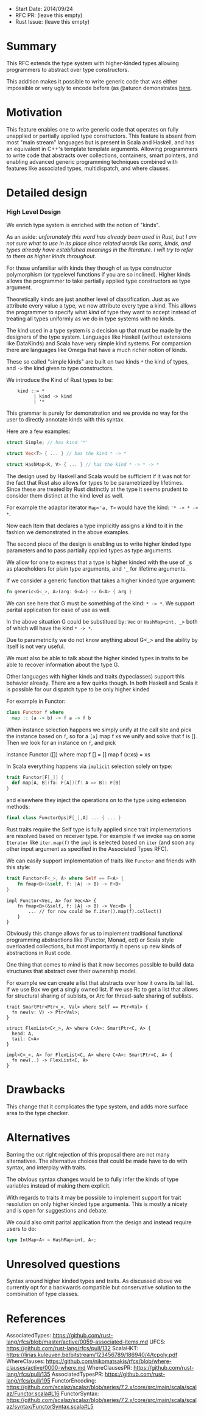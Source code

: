 - Start Date: 2014/09/24
- RFC PR: (leave this empty)
- Rust Issue: (leave this empty)

# Summary

This RFC extends the type system with higher-kinded types allowing
programmers to abstract over type constructors.

This addition makes it possible to write generic code that was either
impossible or very ugly to encode before (as @aturon
demonstrates [here]([https://github.com/rust-lang/rfcs/blob/master/active/0059-associated-items.md]).

# Motivation

This feature enables one to write generic code that operates on fully unapplied 
or partially applied type constructors. This feature is absent from most "main stream"
languages but is present in Scala and Haskell, and has an equivalent in C++'s
template template arguments. Allowing programmers to write code that abstracts over
collections, containers, smart pointers, and enabling advanced generic programming
techniques combined with features like associated types, multidispatch, and where
clauses.

# Detailed design

### High Level Design

We enrich type system is enriched with the notion of "kinds".

As an aside:
*unforunately this word has already been used in Rust, but I am not sure what
to use in its place since related words like sorts, kinds, and types already
have established meanings in the literature. I will try to refer to them as
higher kinds throughout.*

For those unfamiliar with kinds they though of as type constructor
polymorphism (or typelevel functions if you are so inclined). Higher kinds 
allows the programmer to take partially applied type constructors as 
type argument.

Theoretically kinds are just another level of classification. 
Just as we attribute every value a type, we now attribute every 
type a kind. This allows the programmer to specify what *kind*
of type they want to accept instead of treating all types
uniformly as we do in type systems with no kinds.

The kind used in a type system is a decision up that must be made by the
designers of the type system. Languages like Haskell (without extensions 
like DataKinds) and Scala have very simple kind systems. For comparsion 
there are languages like Omega that have a much richer notion of kinds.

These so called "simple kinds" are built on two kinds `*`
the kind of types, and `->` the kind given to type constructors.

We introduce the Kind of Rust types to be:
```
    kind ::= *
          | kind -> kind
          | '*
```

This grammar is purely for demonstration and we provide no way for the user to
directly annotate kinds with this syntax.

Here are a few examples:
```rust
struct Simple; // has kind '*'

struct Vec<T> { ... } // has the kind * -> *

struct HashMap<K, V> { ... } // has the kind * -> * -> *
```

The design used by Haskell and Scala would be sufficient if it was not for the
fact that Rust also allows for types to be parametrized by lifetimes. Since
these are treated by Rust distinctly at the type it seems prudent to consider them
distinct at the kind level as well.

For example the adaptor iterator `Map<'a, T>` would have the kind: `'* -> * -> *`.

Now each Item that declares a type implicitly assigns a kind to it in the
fashion we demonstrated in the above examples.

The second piece of the design is enabling us to write higher kinded type
parameters and to pass partially applied types as type arguments.

We allow for one to express that a type is higher kinded with the use of
`_`s as placeholders for plain type arguments, and `'_` for lifetime
arguments. 

If we consider a generic function that
takes a higher kinded type argument:

```rust
fn generic<G<_>, A>(arg: G<A>) -> G<A> { arg }
```
We can see here that G must be something of the kind: `* -> *`. We support
parital application for ease of use as well.

In the above situation G could be substitued by: `Vec` or `HashMap<int, _>`
both of which will have the kind `* -> *`.

Due to parametricity we do not know anything about G<_> and the ability by
itself is not very useful.

We must also be able to talk about the higher kinded types in traits to be
able to recover information about the type G.

Other languages with higher kinds and traits (typeclasses) support this
behavior already. There are a few quirks though. In both Haskell and Scala
it is possible for our dispatch type to be only higher kinded

For example in Functor:

```haskell
class Functor f where
  map :: (a -> b) -> f a -> f b
```

When instance selection happens we simply unify at the call site and pick the
instance based on `f`, so for a `[a]` map f xs we unify and solve that f is
[]. Then we look for an instance on `f`, and pick

instance Functor ([]) where
  map f [] = []
  map f (x:xs) = xs

In Scala everything happens via `implicit` selection solely on type:

```scala
trait Functor[F[_]] {
  def map[A, B](fa: F[A])(f: A => B): F[B]
}
```

and elsewhere they inject the operations on to the type using extension methods:

```scala
final class FunctorOps[F[_],A] ... { ... }
```

Rust traits require the Self type is fully applied since trait implementations
are resolved based on receiver type. For example if we invoke `map` on some
`Iterator` like `iter.map(f)` the `impl` is selected based on `iter` (and soon
any other input argument as specified in the Associated Types RFC).

We can easily support implementation of traits like `Functor` and friends with
this style:

```rust
trait Functor<F<_>, A> where Self == F<A> {
    fn fmap<B>(&self, f: |A| -> B) -> F<B>
}
```

```
impl Functor<Vec, A> for Vec<A> {
    fn fmap<B>(&self, f: |A| -> B) -> Vec<B> {
        ... // for now could be f.iter().map(f).collect()
    }
}
```

Obviously this change allows for us to implement traditional functional
programming abstractions like (Functor, Monad, ect) or Scala style overloaded
collections, but most importantly it opens up new kinds of abstractions in
Rust code.

One thing that comes to mind is that it now becomes possible to build data
structures that abstract over their ownership model.

For example we can create a list that abstracts over how it owns its tail list.
If we use Box we get a singly owned list. If we use Rc to get a list that
allows for structural sharing of sublists, or Arc for thread-safe sharing of
sublists.

```
trait SmartPtr<Ptr<_>, Val> where Self == Ptr<Val> {
  fn new(v: V) -> Ptr<Val>;
}

struct FlexList<C<_>, A> where C<A>: SmartPtr<C, A> {
  head: A,
  tail: C<A>
}

impl<C<_>, A> for FlexList<C, A> where C<A>: SmartPtr<C, A> {
  fn new(..) -> FlexList<C, A>
}
```

# Drawbacks

This change that it complicates the type system, and adds more surface
area to the type checker.

# Alternatives

Barring the out right rejection of this proposal there are not many alternatives.
The alternative choices that could be made have to do with syntax, and interplay
with traits.

The obvious syntax changes would be to fully infer the kinds of type variables
instead of making them explicit.

With regards to traits it may be possible to implement support for trait
resolution on only higher kinded type argumenta. This is mostly a nicety and is
open for suggestions and debate.

We could also omit parital application from the design and instead require users
to do: 
```rust
type IntMap<A> = HashMap<int, A>;
```

# Unresolved questions

Syntax around higher kinded types and traits. As discussed above we currently
opt for a backwards compatible but conservative solution to the combination of
type classes.

# References
AssociatedTypes: https://github.com/rust-lang/rfcs/blob/master/active/0059-associated-items.md
UFCS: https://github.com/rust-lang/rfcs/pull/132
ScalaHKT: https://lirias.kuleuven.be/bitstream/123456789/186940/4/tcpoly.pdf
WhereClauses: https://github.com/nikomatsakis/rfcs/blob/where-clauses/active/0000-where.md
WhereClausesPR: https://github.com/rust-lang/rfcs/pull/135
AssociatedTypesPR: https://github.com/rust-lang/rfcs/pull/195
FunctorEncoding: https://github.com/scalaz/scalaz/blob/series/7.2.x/core/src/main/scala/scalaz/Functor.scala#L16
FunctorSyntax: https://github.com/scalaz/scalaz/blob/series/7.2.x/core/src/main/scala/scalaz/syntax/FunctorSyntax.scala#L5
